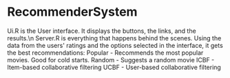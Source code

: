 # RecommenderSystem

Ui.R is the User interface. It displays the buttons, the links, and the results.\n
Server.R is everything that happens behind the scenes. Using the data from the users' ratings and the options selected in the interface, it gets the best recommendations: 
    Popular - Recommends the most popular movies. Good for cold starts.
    Random -  Suggests a random movie
    ICBF - Item-based collaborative filtering
    UCBF - User-based collaborative filtering
